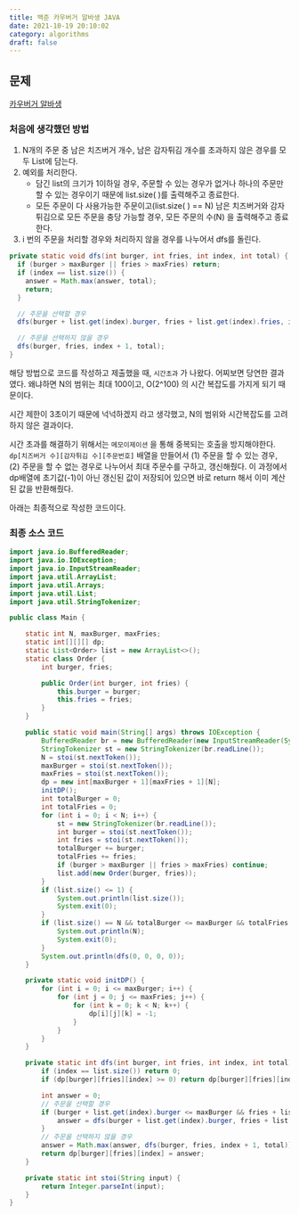 ```yaml
---
title: 백준 카우버거 알바생 JAVA
date: 2021-10-19 20:10:02
category: algorithms
draft: false
---
```


## 문제

[카우버거 알바생](https://www.acmicpc.net/problem/17208)



### 처음에 생각했던 방법

1. N개의 주문 중 남은 치즈버거 개수, 남은 감자튀김 개수를 초과하지 않은 경우를 모두 List에 담는다.
2. 예외를 처리한다.
   - 담긴 list의 크기가 1이하일 경우, 주문할 수 있는 경우가 없거나 하나의 주문만 할 수 있는 경우이기 때문에 list.size( )를 출력해주고 종료한다.
   - 모든 주문이 다 사용가능한 주문이고(list.size( ) == N)  남은 치즈버거와 감자튀김으로 모든 주문을 충당 가능할 경우, 모든 주문의 수(N) 을 출력해주고 종료한다.
3. i 번의 주문을 처리할 경우와 처리하지 않을 경우를 나누어서 dfs를 돌린다.

```java
private static void dfs(int burger, int fries, int index, int total) {
  if (burger > maxBurger || fries > maxFries) return;
  if (index == list.size()) {
    answer = Math.max(answer, total);
    return;
  }

  // 주문을 선택할 경우
  dfs(burger + list.get(index).burger, fries + list.get(index).fries, index + 1, total + 1);

  // 주문을 선택하지 않을 경우
  dfs(burger, fries, index + 1, total);
}
```

해당 방법으로 코드를 작성하고 제출했을 때, `시간초과` 가 나왔다. 어찌보면 당연한 결과였다. 왜냐하면 N의 범위는 최대 100이고, O(2^100) 의 시간 복잡도를 가지게 되기 때문이다. 

시간 제한이 3초이기 때문에 넉넉하겠지 라고 생각했고, N의 범위와 시간복잡도를 고려하지 않은 결과이다. 



시간 초과를 해결하기 위해서는 `메모이제이션` 을 통해 중복되는 호출을 방지해야한다. `dp[치즈버거 수][감자튀김 수][주문번호]` 배열을 만들어서 (1) 주문을 할 수 있는 경우, (2) 주문을 할 수 없는 경우로 나누어서 최대 주문수를 구하고, 갱신해줬다. 이 과정에서 dp배열에 초기값(-1)이 아닌 갱신된 값이 저장되어 있으면 바로 return 해서 이미 계산된 값을 반환해줬다.

아래는 최종적으로 작성한 코드이다.

### 최종 소스 코드

```java
import java.io.BufferedReader;
import java.io.IOException;
import java.io.InputStreamReader;
import java.util.ArrayList;
import java.util.Arrays;
import java.util.List;
import java.util.StringTokenizer;

public class Main {

    static int N, maxBurger, maxFries;
    static int[][][] dp;
    static List<Order> list = new ArrayList<>();
    static class Order {
        int burger, fries;

        public Order(int burger, int fries) {
            this.burger = burger;
            this.fries = fries;
        }
    }

    public static void main(String[] args) throws IOException {
        BufferedReader br = new BufferedReader(new InputStreamReader(System.in));
        StringTokenizer st = new StringTokenizer(br.readLine());
        N = stoi(st.nextToken());
        maxBurger = stoi(st.nextToken());
        maxFries = stoi(st.nextToken());
        dp = new int[maxBurger + 1][maxFries + 1][N];
        initDP();
        int totalBurger = 0;
        int totalFries = 0;
        for (int i = 0; i < N; i++) {
            st = new StringTokenizer(br.readLine());
            int burger = stoi(st.nextToken());
            int fries = stoi(st.nextToken());
            totalBurger += burger;
            totalFries += fries;
            if (burger > maxBurger || fries > maxFries) continue;
            list.add(new Order(burger, fries));
        }
        if (list.size() <= 1) {
            System.out.println(list.size());
            System.exit(0);
        }
        if (list.size() == N && totalBurger <= maxBurger && totalFries <= maxFries) {
            System.out.println(N);
            System.exit(0);
        }
        System.out.println(dfs(0, 0, 0, 0));
    }

    private static void initDP() {
        for (int i = 0; i <= maxBurger; i++) {
            for (int j = 0; j <= maxFries; j++) {
                for (int k = 0; k < N; k++) {
                    dp[i][j][k] = -1;
                }
            }
        }
    }

    private static int dfs(int burger, int fries, int index, int total) {
        if (index == list.size()) return 0;
        if (dp[burger][fries][index] >= 0) return dp[burger][fries][index];

        int answer = 0;
        // 주문을 선택할 경우
        if (burger + list.get(index).burger <= maxBurger && fries + list.get(index).fries <= maxFries) {
            answer = dfs(burger + list.get(index).burger, fries + list.get(index).fries, index + 1, total + 1) + 1;
        }
        // 주문을 선택하지 않을 경우
        answer = Math.max(answer, dfs(burger, fries, index + 1, total));
        return dp[burger][fries][index] = answer;
    }

    private static int stoi(String input) {
        return Integer.parseInt(input);
    }
}

```

